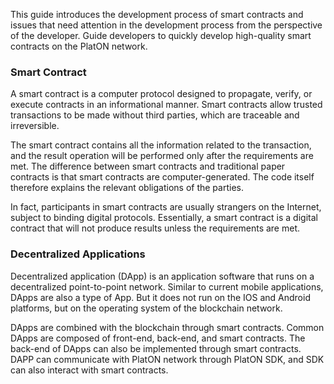 
This guide introduces the development process of smart contracts and issues that need attention in the development process from the perspective of the developer. Guide developers to quickly develop high-quality smart contracts on the PlatON network.

### Smart Contract

A smart contract is a computer protocol designed to propagate, verify, or execute contracts in an informational manner. Smart contracts allow trusted transactions to be made without third parties, which are traceable and irreversible.

The smart contract contains all the information related to the transaction, and the result operation will be performed only after the requirements are met. The difference between smart contracts and traditional paper contracts is that smart contracts are computer-generated. The code itself therefore explains the relevant obligations of the parties.

In fact, participants in smart contracts are usually strangers on the Internet, subject to binding digital protocols. Essentially, a smart contract is a digital contract that will not produce results unless the requirements are met.


### Decentralized Applications

Decentralized application (DApp) is an application software that runs on a decentralized point-to-point network. Similar to current mobile applications, DApps are also a type of App. But it does not run on the IOS and Android platforms, but on the operating system of the blockchain network.

DApps are combined with the blockchain through smart contracts. Common DApps are composed of front-end, back-end, and smart contracts. The back-end of DApps can also be implemented through smart contracts. DAPP can communicate with PlatON network through PlatON SDK, and SDK can also interact with smart contracts.

